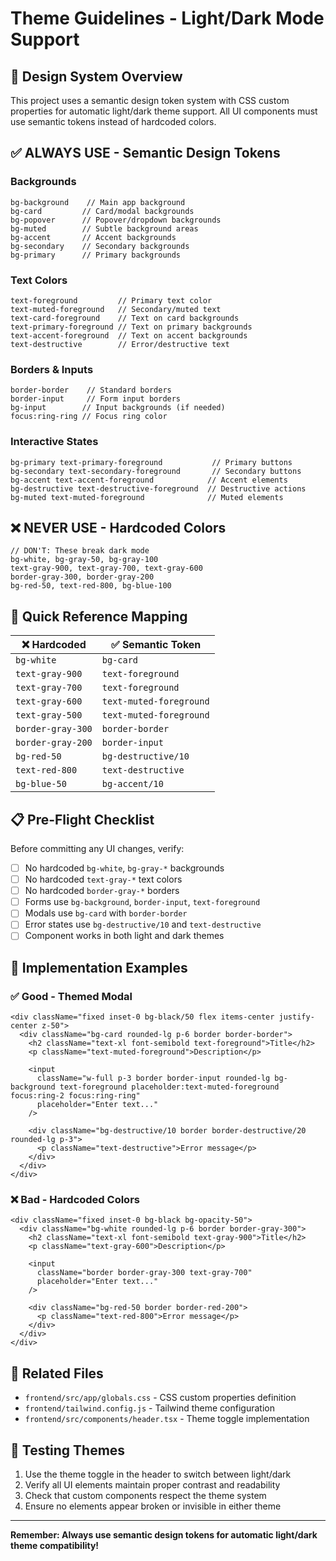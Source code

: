 # Theme Guidelines - Light/Dark Mode Support

## 🎨 Design System Overview

This project uses a semantic design token system with CSS custom properties for automatic light/dark theme support. All UI components must use semantic tokens instead of hardcoded colors.

## ✅ ALWAYS USE - Semantic Design Tokens

### Backgrounds
```tsx
bg-background    // Main app background
bg-card         // Card/modal backgrounds  
bg-popover      // Popover/dropdown backgrounds
bg-muted        // Subtle background areas
bg-accent       // Accent backgrounds
bg-secondary    // Secondary backgrounds
bg-primary      // Primary backgrounds
```

### Text Colors
```tsx
text-foreground         // Primary text color
text-muted-foreground   // Secondary/muted text
text-card-foreground    // Text on card backgrounds
text-primary-foreground // Text on primary backgrounds
text-accent-foreground  // Text on accent backgrounds
text-destructive        // Error/destructive text
```

### Borders & Inputs
```tsx
border-border    // Standard borders
border-input     // Form input borders
bg-input        // Input backgrounds (if needed)
focus:ring-ring // Focus ring color
```

### Interactive States
```tsx
bg-primary text-primary-foreground           // Primary buttons
bg-secondary text-secondary-foreground       // Secondary buttons  
bg-accent text-accent-foreground            // Accent elements
bg-destructive text-destructive-foreground  // Destructive actions
bg-muted text-muted-foreground              // Muted elements
```

## ❌ NEVER USE - Hardcoded Colors

```tsx
// DON'T: These break dark mode
bg-white, bg-gray-50, bg-gray-100
text-gray-900, text-gray-700, text-gray-600
border-gray-300, border-gray-200
bg-red-50, text-red-800, bg-blue-100
```

## 🔧 Quick Reference Mapping

| ❌ Hardcoded | ✅ Semantic Token |
|-------------|------------------|
| `bg-white` | `bg-card` |
| `text-gray-900` | `text-foreground` |
| `text-gray-700` | `text-foreground` |
| `text-gray-600` | `text-muted-foreground` |
| `text-gray-500` | `text-muted-foreground` |
| `border-gray-300` | `border-border` |
| `border-gray-200` | `border-input` |
| `bg-red-50` | `bg-destructive/10` |
| `text-red-800` | `text-destructive` |
| `bg-blue-50` | `bg-accent/10` |

## 📋 Pre-Flight Checklist

Before committing any UI changes, verify:

- [ ] No hardcoded `bg-white`, `bg-gray-*` backgrounds
- [ ] No hardcoded `text-gray-*` text colors
- [ ] No hardcoded `border-gray-*` borders
- [ ] Forms use `bg-background`, `border-input`, `text-foreground`
- [ ] Modals use `bg-card` with `border-border`
- [ ] Error states use `bg-destructive/10` and `text-destructive`
- [ ] Component works in both light and dark themes

## 🎯 Implementation Examples

### ✅ Good - Themed Modal
```tsx
<div className="fixed inset-0 bg-black/50 flex items-center justify-center z-50">
  <div className="bg-card rounded-lg p-6 border border-border">
    <h2 className="text-xl font-semibold text-foreground">Title</h2>
    <p className="text-muted-foreground">Description</p>
    
    <input 
      className="w-full p-3 border border-input rounded-lg bg-background text-foreground placeholder:text-muted-foreground focus:ring-2 focus:ring-ring"
      placeholder="Enter text..."
    />
    
    <div className="bg-destructive/10 border border-destructive/20 rounded-lg p-3">
      <p className="text-destructive">Error message</p>
    </div>
  </div>
</div>
```

### ❌ Bad - Hardcoded Colors
```tsx
<div className="fixed inset-0 bg-black bg-opacity-50">
  <div className="bg-white rounded-lg p-6 border border-gray-300">
    <h2 className="text-xl font-semibold text-gray-900">Title</h2>
    <p className="text-gray-600">Description</p>
    
    <input 
      className="border border-gray-300 text-gray-700"
      placeholder="Enter text..."
    />
    
    <div className="bg-red-50 border border-red-200">
      <p className="text-red-800">Error message</p>
    </div>
  </div>
</div>
```

## 🔗 Related Files

- `frontend/src/app/globals.css` - CSS custom properties definition
- `frontend/tailwind.config.js` - Tailwind theme configuration
- `frontend/src/components/header.tsx` - Theme toggle implementation

## 🧪 Testing Themes

1. Use the theme toggle in the header to switch between light/dark
2. Verify all UI elements maintain proper contrast and readability
3. Check that custom components respect the theme system
4. Ensure no elements appear broken or invisible in either theme

---

**Remember: Always use semantic design tokens for automatic light/dark theme compatibility!**